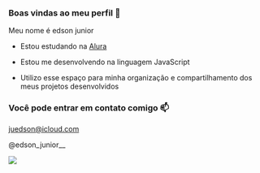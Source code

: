 ### Boas vindas ao meu perfil 💙

Meu nome é edson junior

- Estou estudando na [Alura](https://www.alura.com.br)

- Estou me desenvolvendo na linguagem JavaScript
- Utilizo esse espaço para minha organização e compartilhamento dos meus projetos desenvolvidos
### Você pode entrar em contato comigo 📫

juedson@icloud.com

@edson_junior__

![](https://media1.tenor.com/m/4e3Gh3RIy3sAAAAC/surprised-ryan-reynolds.gif)


